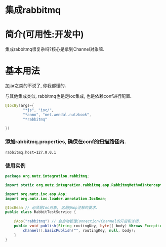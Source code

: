 集成rabbitmq
==================================

简介(可用性:开发中)
==================================

集成rabbitmq很复杂吗?核心是拿到Channel对象嘛.

基本用法
===================================

加jar之类的不说了, 你我都懂的. 

与其他集成类似, rabbitmq也是走ioc集成, 也是依赖conf进行配置.

```java
@IocBy(args={
		"*js", "ioc/",
		"*anno", "net.wendal.nutzbook",
		"*rabbitmq"

})
```

### 添加rabbitmq.properties, 确保在conf的扫描路径内.

```
rabbitmq.host=127.0.0.1
```

### 使用实例

```java
package org.nutz.integration.rabbitmq;

import static org.nutz.integration.rabbitmq.aop.RabbitmqMethodInterceptor.*;

import org.nutz.ioc.aop.Aop;
import org.nutz.ioc.loader.annotation.IocBean;

@IocBean // 必须是Ioc对象, 这是@Aop注解的要求.
public class RabbitTestService {
    
    @Aop("rabbitmq") // 会自动管理Connection/Channel的开启和关闭.
    public void publish(String routingKey, byte[] body) throws Exception {
        channel().basicPublish("", routingKey, null, body);
    }
}
```